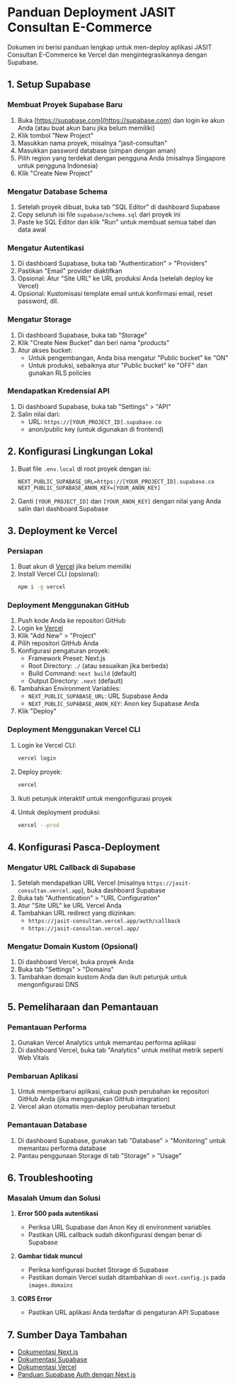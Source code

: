 # Panduan Deployment JASIT Consultan E-Commerce

Dokumen ini berisi panduan lengkap untuk men-deploy aplikasi JASIT Consultan E-Commerce ke Vercel dan mengintegrasikannya dengan Supabase.

## 1. Setup Supabase

### Membuat Proyek Supabase Baru

1. Buka [https://supabase.com](https://supabase.com) dan login ke akun Anda (atau buat akun baru jika belum memiliki)
2. Klik tombol "New Project"
3. Masukkan nama proyek, misalnya "jasit-consultan"
4. Masukkan password database (simpan dengan aman)
5. Pilih region yang terdekat dengan pengguna Anda (misalnya Singapore untuk pengguna Indonesia)
6. Klik "Create New Project"

### Mengatur Database Schema

1. Setelah proyek dibuat, buka tab "SQL Editor" di dashboard Supabase
2. Copy seluruh isi file `supabase/schema.sql` dari proyek ini
3. Paste ke SQL Editor dan klik "Run" untuk membuat semua tabel dan data awal

### Mengatur Autentikasi

1. Di dashboard Supabase, buka tab "Authentication" > "Providers"
2. Pastikan "Email" provider diaktifkan
3. Opsional: Atur "Site URL" ke URL produksi Anda (setelah deploy ke Vercel)
4. Opsional: Kustomisasi template email untuk konfirmasi email, reset password, dll.

### Mengatur Storage

1. Di dashboard Supabase, buka tab "Storage"
2. Klik "Create New Bucket" dan beri nama "products"
3. Atur akses bucket:
   - Untuk pengembangan, Anda bisa mengatur "Public bucket" ke "ON"
   - Untuk produksi, sebaiknya atur "Public bucket" ke "OFF" dan gunakan RLS policies

### Mendapatkan Kredensial API

1. Di dashboard Supabase, buka tab "Settings" > "API"
2. Salin nilai dari:
   - URL: `https://[YOUR_PROJECT_ID].supabase.co`
   - anon/public key (untuk digunakan di frontend)

## 2. Konfigurasi Lingkungan Lokal

1. Buat file `.env.local` di root proyek dengan isi:
   ```
   NEXT_PUBLIC_SUPABASE_URL=https://[YOUR_PROJECT_ID].supabase.co
   NEXT_PUBLIC_SUPABASE_ANON_KEY=[YOUR_ANON_KEY]
   ```

2. Ganti `[YOUR_PROJECT_ID]` dan `[YOUR_ANON_KEY]` dengan nilai yang Anda salin dari dashboard Supabase

## 3. Deployment ke Vercel

### Persiapan

1. Buat akun di [Vercel](https://vercel.com) jika belum memiliki
2. Install Vercel CLI (opsional):
   ```bash
   npm i -g vercel
   ```

### Deployment Menggunakan GitHub

1. Push kode Anda ke repositori GitHub
2. Login ke [Vercel](https://vercel.com)
3. Klik "Add New" > "Project"
4. Pilih repositori GitHub Anda
5. Konfigurasi pengaturan proyek:
   - Framework Preset: Next.js
   - Root Directory: `./` (atau sesuaikan jika berbeda)
   - Build Command: `next build` (default)
   - Output Directory: `.next` (default)
6. Tambahkan Environment Variables:
   - `NEXT_PUBLIC_SUPABASE_URL`: URL Supabase Anda
   - `NEXT_PUBLIC_SUPABASE_ANON_KEY`: Anon key Supabase Anda
7. Klik "Deploy"

### Deployment Menggunakan Vercel CLI

1. Login ke Vercel CLI:
   ```bash
   vercel login
   ```

2. Deploy proyek:
   ```bash
   vercel
   ```

3. Ikuti petunjuk interaktif untuk mengonfigurasi proyek
4. Untuk deployment produksi:
   ```bash
   vercel --prod
   ```

## 4. Konfigurasi Pasca-Deployment

### Mengatur URL Callback di Supabase

1. Setelah mendapatkan URL Vercel (misalnya `https://jasit-consultan.vercel.app`), buka dashboard Supabase
2. Buka tab "Authentication" > "URL Configuration"
3. Atur "Site URL" ke URL Vercel Anda
4. Tambahkan URL redirect yang diizinkan:
   - `https://jasit-consultan.vercel.app/auth/callback`
   - `https://jasit-consultan.vercel.app/`

### Mengatur Domain Kustom (Opsional)

1. Di dashboard Vercel, buka proyek Anda
2. Buka tab "Settings" > "Domains"
3. Tambahkan domain kustom Anda dan ikuti petunjuk untuk mengonfigurasi DNS

## 5. Pemeliharaan dan Pemantauan

### Pemantauan Performa

1. Gunakan Vercel Analytics untuk memantau performa aplikasi
2. Di dashboard Vercel, buka tab "Analytics" untuk melihat metrik seperti Web Vitals

### Pembaruan Aplikasi

1. Untuk memperbarui aplikasi, cukup push perubahan ke repositori GitHub Anda (jika menggunakan GitHub integration)
2. Vercel akan otomatis men-deploy perubahan tersebut

### Pemantauan Database

1. Di dashboard Supabase, gunakan tab "Database" > "Monitoring" untuk memantau performa database
2. Pantau penggunaan Storage di tab "Storage" > "Usage"

## 6. Troubleshooting

### Masalah Umum dan Solusi

1. **Error 500 pada autentikasi**
   - Periksa URL Supabase dan Anon Key di environment variables
   - Pastikan URL callback sudah dikonfigurasi dengan benar di Supabase

2. **Gambar tidak muncul**
   - Periksa konfigurasi bucket Storage di Supabase
   - Pastikan domain Vercel sudah ditambahkan di `next.config.js` pada `images.domains`

3. **CORS Error**
   - Pastikan URL aplikasi Anda terdaftar di pengaturan API Supabase

## 7. Sumber Daya Tambahan

- [Dokumentasi Next.js](https://nextjs.org/docs)
- [Dokumentasi Supabase](https://supabase.com/docs)
- [Dokumentasi Vercel](https://vercel.com/docs)
- [Panduan Supabase Auth dengan Next.js](https://supabase.com/docs/guides/auth/auth-helpers/nextjs)
